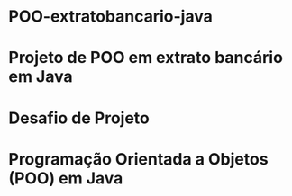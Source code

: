 # POO-extratobancario-java
# Projeto de POO em extrato bancário em Java

# Desafio de Projeto

# Programação Orientada a Objetos (POO) em Java
